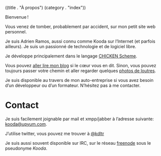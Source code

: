 ((title . "À propos")
 (category . "index"))

Bienvenue !

Vous venez de tomber, probablement par accident, sur mon petit site
web personnel.

Je suis Adrien Ramos, aussi connu comme Kooda sur l’Internet (et
parfois ailleurs). Je suis un passionné de technologie et de logiciel
libre.

Je développe principalement dans le langage [CHICKEN Scheme][chicken].

Vous pouvez [aller lire mon blog][blog] si le cœur vous en dit. Sinon,
vous pouvez toujours passer votre chemin et aller regarder quelques
[photos de loutres][dailyotter].

Je suis disponible au travers de mon auto-entreprise si vous avez
besoin d’un développeur ou d’un formateur. N’hésitez pas à me
contacter.


Contact
=======

Je suis facilement joignable par mail et xmpp/jabber à l’adresse
suivante: [kooda@upyum.com][mail].

J’utilise twitter, vous pouvez me trouver à [@kdltr][kdltr]

Je suis aussi souvent disponible sur IRC, sur le réseau
[freenode][freenode] sous le pseudonyme _Kooda_.

[chicken]:      http://call-cc.org
[blog]:         posts.xhtml
[dailyotter]:   http://dailyotter.org/
[mail]:         mailto:kooda@upyum.com
[kdltr]:        https://twitter.com/kdltr
[freenode]:     https://freenode.net/
